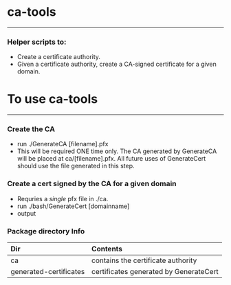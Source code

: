 # ca-tools
---
### Helper scripts to:
- Create a certificate authority.
- Given a certificate authority, create a CA-signed certificate for a given domain.


# To use ca-tools 
---

### Create the CA
- run ./GenerateCA [filename].pfx
- This will be required ONE time only. The CA generated by GenerateCA will be placed at ca/[filename].pfx. All future uses of GenerateCert should use the file generated in this step.

### Create a cert signed by the CA for a given domain
- Requries a _single_  pfx file in ./ca.
- run ./bash/GenerateCert [domainname]
- output

### Package directory Info

|Dir|Contents|
|:-|:-|
|ca|contains the certificate authority|
|generated-certificates|certificates generated by GenerateCert|

